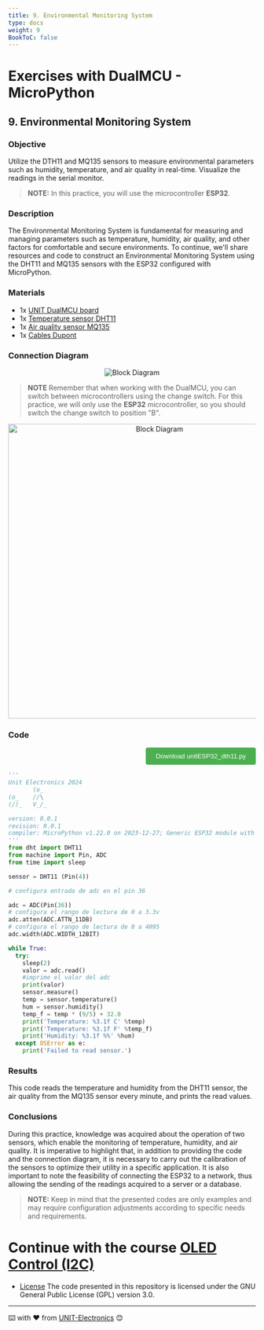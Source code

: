 ```yaml
---
title: 9. Environmental Monitoring System
type: docs
weight: 9
BookToC: false
---
```


# Exercises with DualMCU - MicroPython

## 9. Environmental Monitoring System
### Objective
Utilize the DTH11 and MQ135 sensors to measure environmental parameters such as humidity, temperature, and air quality in real-time. Visualize the readings in the serial monitor.

>**NOTE:** In this practice, you will use the microcontroller **ESP32**.

### Description 

The Environmental Monitoring System is fundamental for measuring and managing parameters such as temperature, humidity, air quality, and other factors for comfortable and secure environments. To continue, we'll share resources and code to construct an Environmental Monitoring System using the DHT11 and MQ135 sensors with the ESP32 configured with MicroPython.

### Materials
+ 1x <a href="https://uelectronics.com/producto/unit-dualmcu-esp32-rp2040-tarjeta-de-desarrollo/" target="_blank">UNIT DualMCU board</a>
+ 1x <a href="https://uelectronics.com/producto/modulo-ky-015-sensor-de-temperatura-y-humedad/" target="_blank"> Temperature sensor DHT11 </a>
+ 1x <a href="https://uelectronics.com/producto/mq-135-modulo-detector-de-calidad-de-aire/" target="_blank">  Air quality sensor  MQ135</a>
+ 1x <a href="https://uelectronics.com/producto/cables-dupont-largos-20cm-hh-mh-mm/" target="_blank">Cables Dupont</a>

### Connection Diagram


<div style="text-align: center;">
<img src="/DualMCU_Getting_Started/docs/9-Sistema_de_monitoreo/images/AR3578Diagrama.jpg" alt="Block Diagram" title="Block Diagram" >
</div>

>**NOTE**
> Remember that when working with the DualMCU, you can switch between microcontrollers using the change switch. For this practice, we will only use the **ESP32** microcontroller, so you should switch the change switch to position "B".
<div style="text-align: center;">
    <img src="/DualMCU_Getting_Started/docs/2-Micropython/images/selector.png" alt="Block Diagram" title="Block Diagram" style="width: 600px;">
</div>


###  Code

<div style="text-align: right;">
    <a href="/DualMCU_Getting_Started/docs/9-Sistema_de_monitoreo/code/unitESP32_dth11.py" download="unitESP32_dth11.py">
        <button style="background-color: #4CAF50; color: white; padding: 10px 20px; border: none; border-radius: 4px; cursor: pointer;">
            Download unitESP32_dth11.py
        </button>
    </a>
</div>


```python
'''
Unit Electronics 2024
       (o_
(o_    //\
(/)_   V_/_ 

version: 0.0.1
revision: 0.0.1
compiler: MicroPython v1.22.0 on 2023-12-27; Generic ESP32 module with ESP32
'''
from dht import DHT11
from machine import Pin, ADC
from time import sleep

sensor = DHT11 (Pin(4))

# configura entrada de adc en el pin 36

adc = ADC(Pin(36))
# configura el rango de lectura de 0 a 3.3v
adc.atten(ADC.ATTN_11DB)
# configura el rango de lectura de 0 a 4095
adc.width(ADC.WIDTH_12BIT)

while True:
  try:
    sleep(2)
    valor = adc.read()
    #imprime el valor del adc
    print(valor)
    sensor.measure()
    temp = sensor.temperature()
    hum = sensor.humidity()
    temp_f = temp * (9/5) + 32.0
    print('Temperature: %3.1f C' %temp)
    print('Temperature: %3.1f F' %temp_f)
    print('Humidity: %3.1f %%' %hum)
  except OSError as e:
    print('Failed to read sensor.')
```

### Results
This code reads the temperature and humidity from the DHT11 sensor, the air quality from the MQ135 sensor every minute, and prints the read values.

### Conclusions

During this practice, knowledge was acquired about the operation of two sensors, which enable the monitoring of temperature, humidity, and air quality. It is imperative to highlight that, in addition to providing the code and the connection diagram, it is necessary to carry out the calibration of the sensors to optimize their utility in a specific application. It is also important to note the feasibility of connecting the ESP32 to a network, thus allowing the sending of the readings acquired to a server or a database.


> **NOTE:** Keep in mind that the presented codes are only examples and may require configuration adjustments according to specific needs and requirements.



#  Continue with the course [OLED Control (I2C)](/DualMCU_Getting_Started/docs/10-control_de_pantalla_oled/)




* [License](https://www.gnu.org/licenses/gpl-3.0.html) The code presented in this repository is licensed under the GNU General Public License (GPL) version 3.0.
---
⌨️ with ❤️ from [UNIT-Electronics](https://github.com/UNIT-Electronics) 😊 